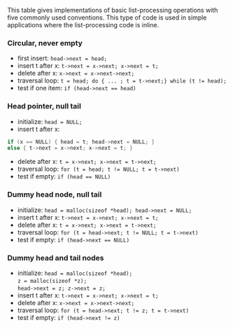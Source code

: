 This table gives implementations of basic list-processing operations with five
commonly used conventions. This type of code is used in simple applications
where the list-processing code is inline.

### Circular, never empty
* first insert: `head->next = head;`
* insert t after x: `t->next = x->next; x->next = t;`
* delete after x: `x->next = x->next->next;`
* traversal loop: `t = head; do { ... ; t = t->next;} while (t != head);`
* test if one item: `if (head->next == head)`

### Head pointer, null tail
* initialize: `head = NULL;`
* insert t after x:  
```c
if (x == NULL) { head = t; head->next = NULL; }
else { t->next = x->next; x->next = t; }
```
* delete after x: `t = x->next; x->next = t->next;`
* traversal loop: `for (t = head; t != NULL; t = t->next)`
* test if empty: `if (head == NULL)`

### Dummy head node, null tail
* initialize: `head = malloc(sizeof *head); head->next = NULL;`
* insert t after x: `t->next = x->next; x->next = t;`
* delete after x: `t = x->next; x->next = t->next;`
* traversal loop: `for (t = head->next; t != NULL; t = t->next)`
* test if empty: `if (head->next == NULL)`

### Dummy head and tail nodes
* initialize: `head = malloc(sizeof *head);`  
  `z = malloc(sizeof *z);`  
  `head->next = z; z->next = z;`
* insert t after x: `t->next = x->next; x->next = t;`
* delete after x: `x->next = x->next->next;`
* traversal loop: `for (t = head->next; t != z; t = t->next)`
* test if empty: `if (head->next != z)`
